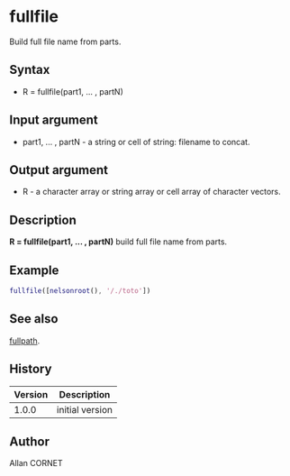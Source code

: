 # fullfile

Build full file name from parts.

## Syntax

- R = fullfile(part1, ... , partN)

## Input argument

- part1, ... , partN - a string or cell of string: filename to concat.

## Output argument

- R - a character array or string array or cell array of character vectors.

## Description

  <p><b>R = fullfile(part1, ... , partN)</b> build full file name from parts.</p>

## Example

```matlab
fullfile([nelsonroot(), '/./toto'])
```

## See also

[fullpath](fullpath.md).

## History

| Version | Description     |
| ------- | --------------- |
| 1.0.0   | initial version |

## Author

Allan CORNET

